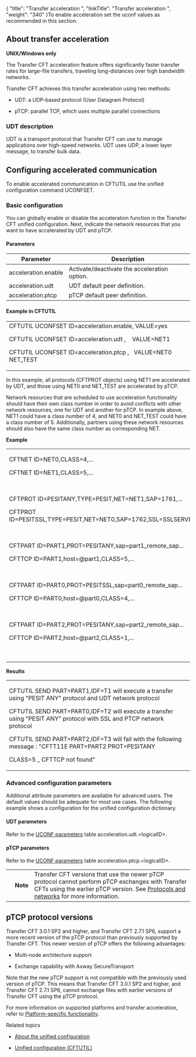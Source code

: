 {
    "title": "Transfer acceleration ",
    "linkTitle": "Transfer acceleration ",
    "weight": "340"
}To enable acceleration set the uconf values as recommended in this section.

## About transfer acceleration

**UNIX/Windows only**

The Transfer CFT acceleration feature offers significantly faster transfer rates for large-file transfers, traveling long-distances over high bandwidth networks.

Transfer CFT achieves this transfer acceleration using two methods:

-   UDT: a UDP-based protocol (User Datagram Protocol)
-   pTCP: parallel TCP, which uses multiple parallel connections

### UDT description

UDT is a transport protocol that Transfer CFT can use to manage applications over high-speed networks. UDT uses UDP, a lower layer message, to transfer bulk data.

## Configuring accelerated communication

To enable accelerated communication in CFTUTIL use the unified configuration command UCONFSET.

### Basic configuration

You can globally enable or disable the acceleration function in the Transfer CFT unified configuration. Next, indicate the network resources that you want to have accelerated by UDT and pTCP.

#### Parameters

<table data-cellspacing="0">
<thead>
<tr class="header">
<th>Parameter</th>
<th>Description</th>
</tr>
</thead>
<tbody>
<tr class="odd">
<td>acceleration.enable</td>
<td>Activate/deactivate the acceleration option.</td>
</tr>
<tr class="even">
<td>acceleration.udt</td>
<td>UDT default peer definition.</td>
</tr>
<tr class="odd">
<td>acceleration.ptcp</td>
<td>pTCP default peer definition.</td>
</tr>
</tbody>
</table>

#### Example in CFTUTIL

<table data-cellspacing="0">
<tbody>
<tr class="odd">
<td><span>CFTUTIL UCONFSET ID=acceleration.enable, VALUE=yes</span><br />
<span>CFTUTIL UCONFSET ID=acceleration.udt ,    VALUE=NET1</span><br />
<span>CFTUTIL UCONFSET ID=acceleration.ptcp ,   VALUE=NET0 NET_TEST</span></td>
</tr>
</tbody>
</table>

In this example, all protocols (CFTPROT objects) using NET1 are accelerated by UDT, and those using NET0 and NET\_TEST are accelerated by pTCP.

Network resources that are scheduled to use acceleration functionality should have their own class number in order to avoid conflicts with other network resources, one for UDT and another for pTCP. In example above, NET1 could have a class number of 4, and NET0 and NET\_TEST could have a class number of 5. Additionally, partners using these network resources should also have the same class number as corresponding NET.

**Example**

<table data-cellspacing="0">
<tbody>
<tr class="odd">
<td><p>CFTNET ID=NET0,CLASS=4,...</p>
<p>CFTNET ID=NET1,CLASS=5,...</p>
<p> </p>
<p>CFTPROT ID=PESITANY,TYPE=PESIT,NET=NET1,SAP=1761,...</p>
<p>CFTPROT ID=PESITSSL,TYPE=PESIT,NET=NET0,SAP=1762,SSL=SSLSERVER,...</p>
<p> </p>
<p>CFTPART ID=PART1,PROT=PESITANY,sap=part1_remote_sap...</p>
<p>CFTTCP ID=PART1,host=@part1,CLASS=5,...</p>
<p> </p>
<p>CFTPART ID=PART0,PROT=PESITSSL,sap=part0_remote_sap...</p>
<p>CFTTCP ID=PART0,host=@part0,CLASS=4,...</p>
<p> </p>
<p>CFTPART ID=PART2,PROT=PESITANY,sap=part2_remote_sap...</p>
<p>CFTTCP ID=PART2,host=@part2,CLASS=1,...</p>
<p> </p></td>
</tr>
</tbody>
</table>

**Results**

<table data-cellspacing="0">
<tbody>
<tr class="odd">
<td><p>CFTUTIL SEND PART=PART1,IDF=T1 will execute a transfer using "PESIT ANY" protocol and UDT network protocol</p>
<p>CFTUTIL SEND PART=PART0,IDF=T2 will execute a transfer using "PESIT ANY" protocol with SSL and PTCP network protocol</p>
<p>CFTUTIL SEND PART=PART2,IDF=T3 will fail with the following message : "CFTT11E PART=PART2 PROT=PESITANY</p>
<p>CLASS=5 _ CFTTCP not found"</p></td>
</tr>
</tbody>
</table>

### Advanced configuration parameters

Additional attribute parameters are available for advanced users. The default values should be adequate for most use cases. The following example shows a configuration for the unified configuration dictionary.

#### UDT parameters

Refer to the [UCONF parameters](../uconf_directory) table acceleration.udt.&lt;logicalID>.

#### pTCP parameters

Refer to the [UCONF parameters](../uconf_directory) table acceleration.ptcp.&lt;logicalID>.

<table data-cellpadding="0" data-cellspacing="0">
<tbody>
<tr class="odd">
<td data-valign="top"></td>
<td data-valign="top"><span><strong>Note</strong></span></td>
<td data-mc-autonum="&lt;b&gt;Note&lt;/b&gt;" data-valign="top"><span>Transfer CFT</span> versions that use the newer pTCP protocol cannot perform pTCP exchanges with <span>Transfer CFT</span>s using the earlier pTCP version. See <a href="../uconf_protocols_and_networks">Protocols and networks</a> for more information.</td>
</tr>
</tbody>
</table>

## <span id="uconf_ptcp"></span>pTCP protocol versions

Transfer CFT 3.0.1 SP2 and higher, and Transfer CFT 2.7.1 SP6, support a more recent version of the pTCP protocol than previously supported by Transfer CFT. This newer version of pTCP offers the following advantages:

-   Multi-node architecture support
-   Exchange capability with Axway SecureTransport

Note that the new pTCP support is not compatible with the previously used version of pTCP. This means that Transfer CFT 3.0.1 SP2 and higher, and Transfer CFT 2.7.1 SP6, cannot exchange files with earlier versions of Transfer CFT using the pTCP protocol.

For more information on supported platforms and transfer acceleration, refer to [Platform-specific functionality](platform_specific_functionality.htm).

Related topics

-   [About the unified configuration](..//transfercft/admin_intro/uconf)
-   [Unified configuration (CFTUTIL)](../uconf_w_cftutil)
